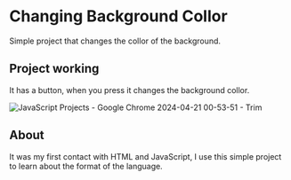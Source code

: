 # Changing Background Collor
Simple project that changes the collor of the background.

## Project working 
It has a button, when you press it changes the background collor.

![JavaScript Projects - Google Chrome 2024-04-21 00-53-51 - Trim](https://github.com/icaroccaetano/ChangingBackgroundCollor/assets/84483036/314ede88-1a56-40a7-9383-c3ba92ed8736)

## About
It was my first contact with HTML and JavaScript, I use this simple project to learn about the format of the language.
